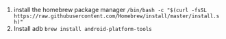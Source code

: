1. install the homebrew package manager
`/bin/bash -c "$(curl -fsSL https://raw.githubusercontent.com/Homebrew/install/master/install.sh)"`
2. Install adb
`brew install android-platform-tools`